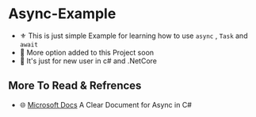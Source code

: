 # Async-Example
- ⚜️ This is just simple Example for learning how to use `async` , `Task` and `await`
- 🔸 More option added to this Project soon
- 🔹 It's just for new user in c# and .NetCore
## More To Read & Refrences
- 🌐 [Microsoft Docs](https://docs.microsoft.com/en-us/dotnet/csharp/programming-guide/concepts/async/?WT.mc_id=EducationalAdvancedCsharp-c9-niner) A Clear Document for Async in C#
